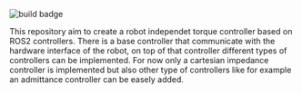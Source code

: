 ![build badge](https://github.com/lucabeber/effort_controller/actions/workflows/industrial_ci_humble_action.yml/badge.svg)

This repository aim to create a robot independet torque controller based on ROS2 controllers. 
There is a base controller that communicate with the hardware interface of the robot, on top of that controller different types of controllers can be implemented. 
For now only a cartesian impedance controller is implemented but also other type of controllers like for example an admittance controller can be easely added. 
